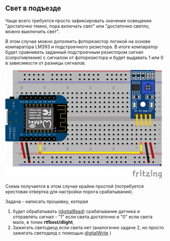 ## Свет в подъезде

Чаще всего требуется просто зафиксировать значение освещения "достаточно темно, пора включать свет" или "достаточно светло, можно выключить свет".

В этом случае можно дополнить фоторезистор логикой на основе компаратора LM393 и подстроечного резистора. В итоге компаратор будет сравнивать заданный подстроечным резистором сигнал (сопротивление) с сигналом от фоторезистора и будет выдавать 1 или 0 в зависимости от разницы сигналов.

![](img/03/03_light_digital_bb.png)

Схема получается в этом случае крайне простой (потребуется крестовая отвертка для настройки порога срабатывания).



Задача - написать прошивку, которая 

1. будет обрабатывать ([digitalRead](https://www.arduino.cc/reference/en/language/functions/digital-io/digitalread/)) срабатывание датчика и отправлять сигнал - "1" если света достаточно и "0"  если света мало, в топик **rtfbest/dlight**, 
2. Зажигать светодиод если света нет (аналогично задаче 2, но просто зажигать светодиод с помощью [digitalWrite](https://www.arduino.cc/reference/en/language/functions/digital-io/digitalwrite/) )

